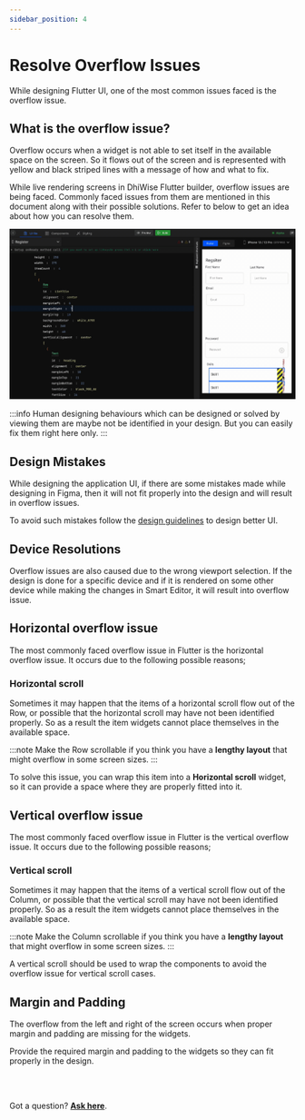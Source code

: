 ```yaml
---
sidebar_position: 4
---
```


# Resolve Overflow Issues

While designing Flutter UI, one of the most common issues faced is the overflow issue. 

## **What is the overflow issue?**

Overflow occurs when a widget is not able to set itself in the available space on the screen. So it flows out of the screen and is represented with yellow and black striped lines with a message of how and what to fix.

While live rendering screens in DhiWise Flutter builder, overflow issues are being faced. Commonly faced issues from them are mentioned in this document along with their possible solutions. Refer to below to get an idea about how you can resolve them.

![Example banner](../images/overflow-issue.gif)

:::info
Human designing behaviours which can be designed or solved by viewing them are maybe not be identified in your design. But you can easily fix them right here only.
:::

## **Design Mistakes**

While designing the application UI, if there are some mistakes made while designing in Figma, then it will not fit properly into the design and will result in overflow issues.

To avoid such mistakes follow the <a href="/docs/Designguidelines/intro">design guidelines</a> to design better UI.

<!-- ![Example banner](../img/app.gif) -->

## **Device Resolutions**

Overflow issues are also caused due to the wrong viewport selection. If the design is done for a specific device and if it is rendered on some other device while making the changes in Smart Editor, it will result into overflow issue.
<!-- 
![Example banner](../images/overflow-issue.gif) -->

## **Horizontal overflow issue**

The most commonly faced overflow issue in Flutter is the horizontal overflow issue. It occurs due to the following possible reasons;

<!-- ![Example banner](../img/app.gif) -->
### Horizontal scroll

Sometimes it may happen that the items of a horizontal scroll flow out of the Row, or possible that the horizontal scroll may have not been identified properly. So as a result the item widgets cannot place themselves in the available space.


:::note
Make the Row scrollable if you think you have a **lengthy layout** that might overflow in some screen sizes.
:::

To solve this issue, you can wrap this item into a **Horizontal scroll** widget, so it can provide a space where they are properly fitted into it.


## **Vertical overflow issue**

The most commonly faced overflow issue in Flutter is the vertical overflow issue. It occurs due to the following possible reasons;

<!-- ![Example banner](../img/app.gif) -->
### Vertical scroll

Sometimes it may happen that the items of a vertical scroll flow out of the Column, or possible that the vertical scroll may have not been identified properly. So as a result the item widgets cannot place themselves in the available space.


:::note
Make the Column scrollable if you think you have a **lengthy layout** that might overflow in some screen sizes.
:::

A vertical scroll should be used to wrap the components to avoid the overflow issue for vertical scroll cases.


## **Margin and Padding** 

The overflow from the left and right of the screen occurs when proper margin and padding are missing for the widgets.

Provide the required margin and padding to the widgets so they can fit properly in the design.

<!-- ![Example banner](../img/app.gif) -->

<br/>
<br/>

Got a question? [**Ask here**](https://discord.com/invite/rFMnCG5MZ7).
